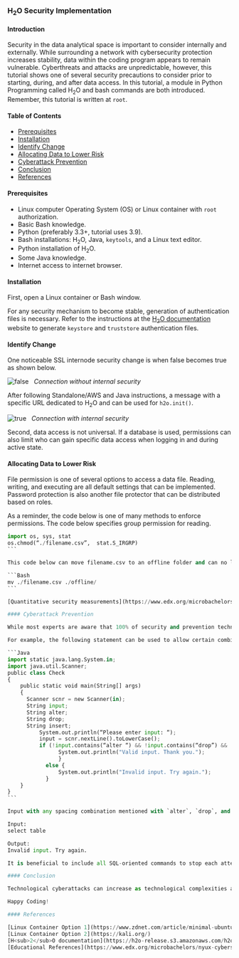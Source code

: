### H<sub>2</sub>O Security Implementation

#### Introduction

Security in the data analytical space is important to consider internally and externally. While surrounding a network with cybersecurity protection increases stability, data within the coding program appears to remain vulnerable. Cyberthreats and attacks are unpredictable, however, this tutorial shows one of several security precautions to consider prior to starting, during, and after data access. In this tutorial, a module in Python Programming called H<sub>2</sub>O and bash commands are both introduced. Remember, this tutorial is written at `root`.  

#### Table of Contents

* [Prerequisites](#prerequisites)
* [Installation](#installation)
* [Identify Change](#identify-change)
* [Allocating Data to Lower Risk](#allocating-data-to-lower-risk)
* [Cyberattack Prevention](#cyberattack-prevention)
* [Conclusion](#conclusion)
* [References](#references)

#### Prerequisites

* Linux computer Operating System (OS) or Linux container with `root` authorization.
* Basic Bash knowledge.
* Python (preferably 3.3+, tutorial uses 3.9).
* Bash installations: H<sub>2</sub>O, Java, `keytools`, and a Linux text editor.
* Python installation of H<sub>2</sub>O.
* Some Java knowledge.
* Internet access to internet browser.

#### Installation

First, open a Linux container or Bash window.  

For any security mechanism to become stable, generation of authentication files is necessary. Refer to the instructions at the [H<sub>2</sub>O documentation](https://h2o-release.s3.amazonaws.com/h2o/rel-xu/3/docs-website/h2o-docs/index.html) website to generate `keystore` and `truststore` authentication files.  

#### Identify Change

One noticeable SSL internode security change is when false becomes true as shown below.  

![false](/engineering-education/h2o-security-implementation/false.jpg)  
_Connection without internal security_  

After following Standalone/AWS and Java instructions, a message with a specific URL dedicated to H<sub>2</sub>O and can be used for `h2o.init()`.  

![true](/engineering-education/h2o-security-implementation/true.jpg)  
_Connection with internal security_  

Second, data access is not universal. If a database is used, permissions can also limit who can gain specific data access when logging in and during active state.  

#### Allocating Data to Lower Risk

File permission is one of several options to access a data file. Reading, writing, and executing are all default settings that can be implemented. Password protection is also another file protector that can be distributed based on roles.

As a reminder, the code below is one of many methods to enforce permissions. The code below specifies group permission for reading.  

```Python
import os, sys, stat
os.chmod(“./filename.csv”,  stat.S_IRGRP)
```  

This code below can move filename.csv to an offline folder and can no longer be accessible online at any time. Another option is to move the file to another folder location online.  

```Bash
mv ./filename.csv ./offline/
```  

[Quantitative security measurements](https://www.edx.org/microbachelors/nyux-cybersecurity-fundamentals) can depend on the dataset value associated with recovery, loss, and technology costs. 

#### Cyberattack Prevention

While most experts are aware that 100% of security and prevention techniques are not constantly possible, some simple preventative solutions are available before discontinuing online services. SQL is a commonly used relational database language. SQL injection is a technique to change dataset tables inside databases. A simple solution is to limit user input.  

For example, the following statement can be used to allow certain combinations of keyboard characters. If a java-based relational database was used, this code below can detect and refuse basic SQL injection attacks.  

```Java
import static java.lang.System.in;
import java.util.Scanner;
public class Check
{
    public static void main(String[] args)
    {
      Scanner scnr = new Scanner(in);
      String input;
      String alter;
      String drop;
      String insert;
          System.out.println(“Please enter input: “);
          input = scnr.nextLine().toLowerCase();
          if (!input.contains(“alter “) && !input.contains(“drop”) && !input.contains(“insert”) && !input.contains(“select”)) {
                System.out.println("Valid input. Thank you.");
                }
            else {
                System.out.println("Invalid input. Try again.");
            }
    }
}
```  

Input with any spacing combination mentioned with `alter`, `drop`, and `insert`. For example, retrieving data with `select` would result in an error message.  

Input:  
select table  

Output:  
Invalid input. Try again.  

It is beneficial to include all SQL-oriented commands to stop each attempt of negative impact. Another helpful tip is to conduct further research on libraries such as evaluating source codes. There is a possibility of libraries with built-in codes incorporating malicious activities such as [memory issues](https://www.edx.org/microbachelors/nyux-cybersecurity-fundamentals).  

#### Conclusion

Technological cyberattacks can increase as technological complexities allow vulnerabilities. There are a number of mechanisms to secure and protect data. Although when attacks are successful, it is ideal to keep alternative options available to manage risk and recover from impact. Protecting data is one approach to keeping data safe.  

Happy Coding!  

#### References

[Linux Container Option 1](https://www.zdnet.com/article/minimal-ubuntu-for-containers-and-clouds/#:~:text=While%20that%20release%20is%20useful%20mostly%20for%20hobbyists%2C,the%20standard%20Docker%20Hub%20Ubuntu%2018.04%20LTS%20image.)  
[Linux Container Option 2](https://kali.org/)  
[H<sub>2</sub>O documentation](https://h2o-release.s3.amazonaws.com/h2o/rel-xu/3/docs-website/h2o-docs/index.html)  
[Educational References](https://www.edx.org/microbachelors/nyux-cybersecurity-fundamentals)  
